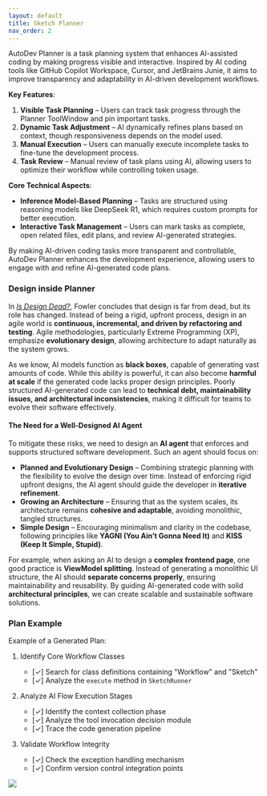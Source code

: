 ```yaml
---
layout: default
title: Sketch Planner
nav_order: 2
---
```


AutoDev Planner is a task planning system that enhances AI-assisted coding by making progress visible and interactive.
Inspired by AI coding tools like GitHub Copilot Workspace, Cursor, and JetBrains Junie, it aims to improve transparency
and adaptability in AI-driven development workflows.

**Key Features**:

1. **Visible Task Planning** – Users can track task progress through the Planner ToolWindow and pin important tasks.
2. **Dynamic Task Adjustment** – AI dynamically refines plans based on context, though responsiveness depends on the
   model used.
3. **Manual Execution** – Users can manually execute incomplete tasks to fine-tune the development process.
4. **Task Review** – Manual review of task plans using AI, allowing users to optimize their workflow while controlling
   token usage.

**Core Technical Aspects**:

- **Inference Model-Based Planning** – Tasks are structured using reasoning models like DeepSeek R1, which requires
  custom prompts for better execution.
- **Interactive Task Management** – Users can mark tasks as complete, open related files, edit plans, and review
  AI-generated strategies.

By making AI-driven coding tasks more transparent and controllable, AutoDev Planner enhances the development experience,
allowing users to engage with and refine AI-generated code plans.

### Design inside Planner

In *[Is Design Dead?](https://www.martinfowler.com/articles/designDead.html)*, Fowler concludes that design is far from
dead, but its role has changed. Instead of being a rigid, upfront process, design in an agile world is **continuous,
incremental, and driven by refactoring and testing**. Agile methodologies, particularly Extreme Programming (XP),
emphasize **evolutionary design**, allowing architecture to adapt naturally as the system grows.

As we know, AI models function as **black boxes**, capable of generating vast amounts of code. While this ability is
powerful, it can also become **harmful at scale** if the generated code lacks proper design principles. Poorly
structured AI-generated code can lead to **technical debt, maintainability issues, and architectural inconsistencies**,
making it difficult for teams to evolve their software effectively.

#### The Need for a Well-Designed AI Agent

To mitigate these risks, we need to design an **AI agent** that enforces and supports structured software development.
Such an agent should focus on:

- **Planned and Evolutionary Design** – Combining strategic planning with the flexibility to evolve the design over
  time. Instead of enforcing rigid upfront designs, the AI agent should guide the developer in **iterative refinement**.
- **Growing an Architecture** – Ensuring that as the system scales, its architecture remains **cohesive and adaptable**,
  avoiding monolithic, tangled structures.
- **Simple Design** – Encouraging minimalism and clarity in the codebase, following principles like **YAGNI (You Ain’t
  Gonna Need It)** and **KISS (Keep It Simple, Stupid)**.

For example, when asking an AI to design a **complex frontend page**, one good practice is **ViewModel splitting**.
Instead of generating a monolithic UI structure, the AI should **separate concerns properly**, ensuring maintainability
and reusability. By guiding AI-generated code with solid **architectural principles**, we can create scalable and
sustainable software solutions.

### Plan Example

Example of a Generated Plan:

1. Identify Core Workflow Classes
    - [✓] Search for class definitions containing "Workflow" and "Sketch"
    - [✓] Analyze the `execute` method in `SketchRunner`

2. Analyze AI Flow Execution Stages
    - [✓] Identify the context collection phase
    - [✓] Analyze the tool invocation decision module
    - [✓] Trace the code generation pipeline

3. Validate Workflow Integrity
    - [✓] Check the exception handling mechanism
    - [✓] Confirm version control integration points

![](https://unitmesh.cc/auto-dev/autodev-plan-sketch.png)
